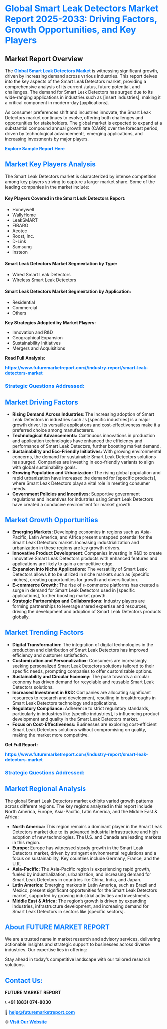 <h1 style="color: #007BFF;">Global Smart Leak Detectors Market Report 2025-2033: Driving Factors, Growth Opportunities, and Key Players</h1>

<section id="overview">
<h2>Market Report Overview</h2>
<p>The <a href="https://www.futuremarketreport.com//industry-report/smart-leak-detectors-market" style="color: #007BFF; text-decoration: none;"><strong>Global Smart Leak Detectors Market</strong></a> is witnessing significant growth, driven by increasing demand across various industries. This report delves into the key aspects of the Smart Leak Detectors market, providing a comprehensive analysis of its current status, future potential, and challenges. The demand for Smart Leak Detectors has surged due to its wide-ranging applications in industries such as [insert industries], making it a critical component in modern-day [applications].</p>
<p>As consumer preferences shift and industries innovate, the Smart Leak Detectors market continues to evolve, offering both challenges and opportunities for stakeholders. The global market is expected to expand at a substantial compound annual growth rate (CAGR) over the forecast period, driven by technological advancements, emerging applications, and increasing investments by major players.</p>
</section>

<section id="overview">
<p><a href="https://www.futuremarketreport.com//request-sample/reportId=82123" style="color: #007BFF; text-decoration: none;"><strong>Explore Sample Report Here</strong></a></p>
</section>

<section id="key-players">
<h2 style="color: #007BFF;">Market Key Players Analysis</h2>
<p>The Smart Leak Detectors market is characterized by intense competition among key players striving to capture a larger market share. Some of the leading companies in the market include:</p>
<h4>Key Players Covered in the Smart Leak Detectors Report:</h4>
<ul><li>Honeywell</li><li>WallyHome</li><li>LeakSMART</li><li>FIBARO</li><li>Aeotec</li><li>Roost, Inc.</li><li>D-Link</li><li>Samsung</li><li>Insteon</li></ul>
<h4>Smart Leak Detectors Market Segmentation by Type:</h4>
<ul><li>Wired Smart Leak Detectors</li><li>Wireless Smart Leak Detectors</li></ul>

<h4>Smart Leak Detectors Market Segmentation by Application:</h4>
<ul><li>Residential</li><li>Commercial</li><li>Others</li></ul>
<p><strong>Key Strategies Adopted by Market Players:</strong></p>
<ul>
<li>Innovation and R&D</li>
<li>Geographical Expansion</li>
<li>Sustainability Initiatives</li>
<li>Mergers and Acquisitions</li>
</ul>
</section>

<section>
<p><strong>Read Full Analysis: </strong></p><a href="https://www.futuremarketreport.com//industry-report/smart-leak-detectors-market" style="color: #007BFF; text-decoration: none;"><strong>https://www.futuremarketreport.com//industry-report/smart-leak-detectors-market</strong></a>
<h3 style="color: #007BFF;">Strategic Questions Addressed:</h3>
</section>

<section id="driving-factors">
<h2 style="color: #007BFF;">Market Driving Factors</h2>
<ul>
<li><strong>Rising Demand Across Industries:</strong> The increasing adoption of Smart Leak Detectors in industries such as [specific industries] is a major growth driver. Its versatile applications and cost-effectiveness make it a preferred choice among manufacturers.</li>
<li><strong>Technological Advancements:</strong> Continuous innovations in production and application technologies have enhanced the efficiency and performance of Smart Leak Detectors, further boosting market demand.</li>
<li><strong>Sustainability and Eco-Friendly Initiatives:</strong> With growing environmental concerns, the demand for sustainable Smart Leak Detectors solutions has surged. Companies are investing in eco-friendly variants to align with global sustainability goals.</li>
<li><strong>Growing Population and Urbanization:</strong> The rising global population and rapid urbanization have increased the demand for [specific products], where Smart Leak Detectors plays a vital role in meeting consumer needs.</li>
<li><strong>Government Policies and Incentives:</strong> Supportive government regulations and incentives for industries using Smart Leak Detectors have created a conducive environment for market growth.</li>
</ul>
</section>

<section id="growth-opportunities">
<h2 style="color: #007BFF;">Market Growth Opportunities</h2>
<ul>
<li><strong>Emerging Markets:</strong> Developing economies in regions such as Asia-Pacific, Latin America, and Africa present untapped potential for the Smart Leak Detectors market. Increasing industrialization and urbanization in these regions are key growth drivers.</li>
<li><strong>Innovative Product Development:</strong> Companies investing in R&D to create innovative Smart Leak Detectors products with enhanced features and applications are likely to gain a competitive edge.</li>
<li><strong>Expansion into Niche Applications:</strong> The versatility of Smart Leak Detectors allows it to be utilized in niche markets such as [specific niches], creating opportunities for growth and diversification.</li>
<li><strong>E-commerce Growth:</strong> The rise of e-commerce platforms has created a surge in demand for Smart Leak Detectors used in [specific applications], further boosting market growth.</li>
<li><strong>Strategic Partnerships and Collaborations:</strong> Industry players are forming partnerships to leverage shared expertise and resources, driving the development and adoption of Smart Leak Detectors products globally.</li>
</ul>
</section>

<section id="trending-factors">
<h2 style="color: #007BFF;">Market Trending Factors</h2>
<ul>
<li><strong>Digital Transformation:</strong> The integration of digital technologies in the production and distribution of Smart Leak Detectors has improved efficiency and customer satisfaction.</li>
<li><strong>Customization and Personalization:</strong> Consumers are increasingly seeking personalized Smart Leak Detectors solutions tailored to their specific needs, prompting companies to offer customizable options.</li>
<li><strong>Sustainability and Circular Economy:</strong> The push towards a circular economy has driven demand for recyclable and reusable Smart Leak Detectors solutions.</li>
<li><strong>Increased Investment in R&D:</strong> Companies are allocating significant resources to research and development, resulting in breakthroughs in Smart Leak Detectors technology and applications.</li>
<li><strong>Regulatory Compliance:</strong> Adherence to strict regulatory standards, particularly in industries like [specific industries], is influencing product development and quality in the Smart Leak Detectors market.</li>
<li><strong>Focus on Cost-Effectiveness:</strong> Businesses are exploring cost-efficient Smart Leak Detectors solutions without compromising on quality, making the market more competitive.</li>
</ul>
</section>

<section>
<p><strong>Get Full Report: </strong></p><a href="https://www.futuremarketreport.com//industry-report/smart-leak-detectors-market" style="color: #007BFF; text-decoration: none;"><strong>https://www.futuremarketreport.com//industry-report/smart-leak-detectors-market</strong></a>
<h3 style="color: #007BFF;">Strategic Questions Addressed:</h3>
</section>


<section id="regional-analysis">
<h2 style="color: #007BFF;">Market Regional Analysis</h2>
<p>The global Smart Leak Detectors market exhibits varied growth patterns across different regions. The key regions analyzed in this report include North America, Europe, Asia-Pacific, Latin America, and the Middle East & Africa:</p>
<ul>
<li><strong>North America:</strong> This region remains a dominant player in the Smart Leak Detectors market due to its advanced industrial infrastructure and high adoption of new technologies. The U.S. and Canada are leading markets in this region.</li>
<li><strong>Europe:</strong> Europe has witnessed steady growth in the Smart Leak Detectors market, driven by stringent environmental regulations and a focus on sustainability. Key countries include Germany, France, and the U.K.</li>
<li><strong>Asia-Pacific:</strong> The Asia-Pacific region is experiencing rapid growth, fueled by industrialization, urbanization, and increasing demand for Smart Leak Detectors in countries like China, India, and Japan.</li>
<li><strong>Latin America:</strong> Emerging markets in Latin America, such as Brazil and Mexico, present significant opportunities for the Smart Leak Detectors market, supported by growing industrial activities and investments.</li>
<li><strong>Middle East & Africa:</strong> The region’s growth is driven by expanding industries, infrastructure development, and increasing demand for Smart Leak Detectors in sectors like [specific sectors].</li>
</ul>
</section>

<footer>
<h2 style="color: #007BFF;">About FUTURE MARKET REPORT</h2>
<p>We are a trusted name in market research and advisory services, delivering actionable insights and strategic support to businesses across diverse industries. Our expertise lies in offering:</p>

<p>Stay ahead in today’s competitive landscape with our tailored research solutions.</p>

<h2 style="color: #007BFF;">Contact Us:</h2>
<p><strong>FUTURE MARKET REPORT</strong></p>
<p>📞 <strong>+91 (883) 074-8030</strong></p>
<p>📧 <strong><a href="mailto:help@futuremarketreport.com" style="color: #007BFF;">help@futuremarketreport.com</a></strong></p>
<p>🌐 <strong><a href="https://www.futuremarketreport.com/" style="color: #007BFF;">Visit Our Website</a></strong></p>
</footer>